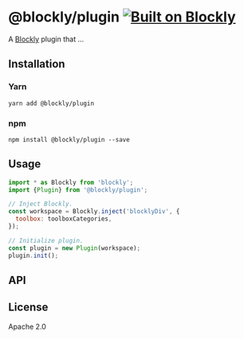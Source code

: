 # @blockly/plugin [![Built on Blockly](https://tinyurl.com/built-on-blockly)](https://github.com/google/blockly)

<!--
  - TODO: Edit plugin description.
  -->
A [Blockly](https://www.npmjs.com/package/blockly) plugin that ...

## Installation

### Yarn
```
yarn add @blockly/plugin
```

### npm
```
npm install @blockly/plugin --save
```

## Usage

<!--
  - TODO: Update usage.
  -->
```js
import * as Blockly from 'blockly';
import {Plugin} from '@blockly/plugin';

// Inject Blockly.
const workspace = Blockly.inject('blocklyDiv', {
  toolbox: toolboxCategories,
});

// Initialize plugin.
const plugin = new Plugin(workspace);
plugin.init();
```

## API

<!--
  - TODO: describe the API.
  -->

## License
Apache 2.0
